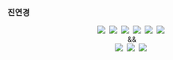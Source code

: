 ### 진연경

<p align="center">
  <img src="https://img.shields.io/badge/Git-F05032?style=for-the-badge&logo=Git&logoColor=white"/>&nbsp
  <img src="https://img.shields.io/badge/AndroidStudio-3DDC84?style=for-the-badge&logo=Android+Studio&logoColor=white"/>&nbsp
  <img src="https://img.shields.io/badge/IntelliJ-003764?style=for-the-badge&logo=IntelliJ+IDEA&logoColor=white"/>&nbsp 
  <img src="https://img.shields.io/badge/Eclipse-2C2255?style=for-the-badge&logo=Eclipse+IDE&logoColor=white"/>&nbsp 
  <img src="https://img.shields.io/badge/PyCharm-000000?style=for-the-badge&logo=PyCharm&logoColor=white"/>&nbsp 
  <img src="https://img.shields.io/badge/VisualStudioCode-002244?style=for-the-badge&logo=Visual+Studio+Code&logoColor=white"/>&nbsp 
  <br> && <br>
  <img src="https://img.shields.io/badge/Kotlin-0095D5?style=for-the-badge&logo=Kotlin&logoColor=white"/>&nbsp
  <img src="https://img.shields.io/badge/Java-A90533?style=for-the-badge&logo=Java&logoColor=white"/>&nbsp
  <img src="https://img.shields.io/badge/Python-FF8700?style=for-the-badge&logo=Python&logoColor=white"/>&nbsp
</p>
